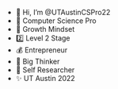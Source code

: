 - 👋 Hi, I’m @UTAustinCSPro22
- 👀 Computer Science Pro
- 🌱 Growth Mindset
- 2️⃣ Level 2 Stage
- 💰 Entrepreneur
- 🤔 Big Thinker
- 🔬 Self Researcher
- ✨ UT Austin 2022
